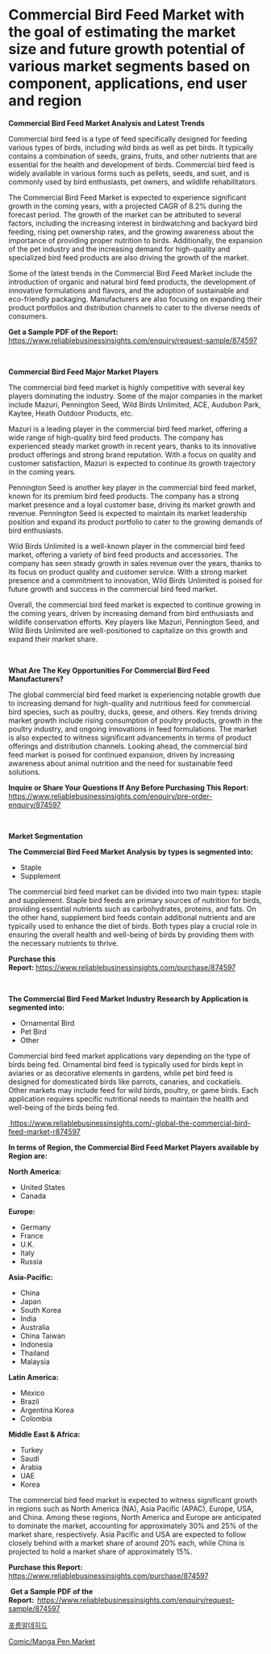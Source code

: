 <p><h1>Commercial Bird Feed Market with the goal of estimating the market size and future growth potential of various market segments based on component, applications, end user and region</h1></p><p><strong>Commercial Bird Feed Market Analysis and Latest Trends</strong></p>
<p><p>Commercial bird feed is a type of feed specifically designed for feeding various types of birds, including wild birds as well as pet birds. It typically contains a combination of seeds, grains, fruits, and other nutrients that are essential for the health and development of birds. Commercial bird feed is widely available in various forms such as pellets, seeds, and suet, and is commonly used by bird enthusiasts, pet owners, and wildlife rehabilitators.</p><p>The Commercial Bird Feed Market is expected to experience significant growth in the coming years, with a projected CAGR of 8.2% during the forecast period. The growth of the market can be attributed to several factors, including the increasing interest in birdwatching and backyard bird feeding, rising pet ownership rates, and the growing awareness about the importance of providing proper nutrition to birds. Additionally, the expansion of the pet industry and the increasing demand for high-quality and specialized bird feed products are also driving the growth of the market.</p><p>Some of the latest trends in the Commercial Bird Feed Market include the introduction of organic and natural bird feed products, the development of innovative formulations and flavors, and the adoption of sustainable and eco-friendly packaging. Manufacturers are also focusing on expanding their product portfolios and distribution channels to cater to the diverse needs of consumers.</p></p>
<p><strong>Get a Sample PDF of the Report:&nbsp;</strong> <a href="https://www.reliablebusinessinsights.com/enquiry/request-sample/874597">https://www.reliablebusinessinsights.com/enquiry/request-sample/874597</a></p>
<p>&nbsp;</p>
<p><strong>Commercial Bird Feed Major Market Players</strong></p>
<p><p>The commercial bird feed market is highly competitive with several key players dominating the industry. Some of the major companies in the market include Mazuri, Pennington Seed, Wild Birds Unlimited, ACE, Audubon Park, Kaytee, Heath Outdoor Products, etc.</p><p>Mazuri is a leading player in the commercial bird feed market, offering a wide range of high-quality bird feed products. The company has experienced steady market growth in recent years, thanks to its innovative product offerings and strong brand reputation. With a focus on quality and customer satisfaction, Mazuri is expected to continue its growth trajectory in the coming years.</p><p>Pennington Seed is another key player in the commercial bird feed market, known for its premium bird feed products. The company has a strong market presence and a loyal customer base, driving its market growth and revenue. Pennington Seed is expected to maintain its market leadership position and expand its product portfolio to cater to the growing demands of bird enthusiasts.</p><p>Wild Birds Unlimited is a well-known player in the commercial bird feed market, offering a variety of bird feed products and accessories. The company has seen steady growth in sales revenue over the years, thanks to its focus on product quality and customer service. With a strong market presence and a commitment to innovation, Wild Birds Unlimited is poised for future growth and success in the commercial bird feed market.</p><p>Overall, the commercial bird feed market is expected to continue growing in the coming years, driven by increasing demand from bird enthusiasts and wildlife conservation efforts. Key players like Mazuri, Pennington Seed, and Wild Birds Unlimited are well-positioned to capitalize on this growth and expand their market share.</p></p>
<p>&nbsp;</p>
<p><strong>What Are The Key Opportunities For Commercial Bird Feed Manufacturers?</strong></p>
<p><p>The global commercial bird feed market is experiencing notable growth due to increasing demand for high-quality and nutritious feed for commercial bird species, such as poultry, ducks, geese, and others. Key trends driving market growth include rising consumption of poultry products, growth in the poultry industry, and ongoing innovations in feed formulations. The market is also expected to witness significant advancements in terms of product offerings and distribution channels. Looking ahead, the commercial bird feed market is poised for continued expansion, driven by increasing awareness about animal nutrition and the need for sustainable feed solutions.</p></p>
<p><strong>Inquire or Share Your Questions If Any Before Purchasing This Report:</strong> <a href="https://www.reliablebusinessinsights.com/enquiry/pre-order-enquiry/874597">https://www.reliablebusinessinsights.com/enquiry/pre-order-enquiry/874597</a></p>
<p>&nbsp;</p>
<p><strong>Market Segmentation</strong></p>
<p><strong>The Commercial Bird Feed Market Analysis by types is segmented into:</strong></p>
<p><ul><li>Staple</li><li>Supplement</li></ul></p>
<p><p>The commercial bird feed market can be divided into two main types: staple and supplement. Staple bird feeds are primary sources of nutrition for birds, providing essential nutrients such as carbohydrates, proteins, and fats. On the other hand, supplement bird feeds contain additional nutrients and are typically used to enhance the diet of birds. Both types play a crucial role in ensuring the overall health and well-being of birds by providing them with the necessary nutrients to thrive.</p></p>
<p><strong>Purchase this Report:&nbsp;</strong><a href="https://www.reliablebusinessinsights.com/purchase/874597">https://www.reliablebusinessinsights.com/purchase/874597</a></p>
<p>&nbsp;</p>
<p><strong>The Commercial Bird Feed Market Industry Research by Application is segmented into:</strong></p>
<p><ul><li>Ornamental Bird</li><li>Pet Bird</li><li>Other</li></ul></p>
<p><p>Commercial bird feed market applications vary depending on the type of birds being fed. Ornamental bird feed is typically used for birds kept in aviaries or as decorative elements in gardens, while pet bird feed is designed for domesticated birds like parrots, canaries, and cockatiels. Other markets may include feed for wild birds, poultry, or game birds. Each application requires specific nutritional needs to maintain the health and well-being of the birds being fed.</p></p>
<p><a href="https://www.reliablebusinessinsights.com/-global-the-commercial-bird-feed-market-r874597">&nbsp;https://www.reliablebusinessinsights.com/-global-the-commercial-bird-feed-market-r874597</a></p>
<p><strong>In terms of Region, the Commercial Bird Feed Market Players available by Region are:</strong></p>
<p>
    <p> <strong> North America: </strong>
        <ul>
            <li>United States</li>
            <li>Canada</li>
        </ul>
        </p> 
    <p> <strong> Europe: </strong>
        <ul>
            <li>Germany</li>
            <li>France</li>
            <li>U.K.</li>
            <li>Italy</li>
            <li>Russia</li>
        </ul>
        </p> 
    <p> <strong> Asia-Pacific: </strong>
        <ul>
            <li>China</li>
            <li>Japan</li>
            <li>South Korea</li>
            <li>India</li>
            <li>Australia</li>
            <li>China Taiwan</li>
            <li>Indonesia</li>
            <li>Thailand</li>
            <li>Malaysia</li>
        </ul>
        </p> 
    <p> <strong> Latin America: </strong>
        <ul>
            <li>Mexico</li>
            <li>Brazil</li>
            <li>Argentina Korea</li>
            <li>Colombia</li>
        </ul>
        </p> 
    <p> <strong> Middle East & Africa: </strong>
        <ul>
            <li>Turkey</li>
            <li>Saudi</li>
            <li>Arabia</li>
            <li>UAE</li>
            <li>Korea</li>
        </ul>
    </p>
    </p>
<p><p>The commercial bird feed market is expected to witness significant growth in regions such as North America (NA), Asia Pacific (APAC), Europe, USA, and China. Among these regions, North America and Europe are anticipated to dominate the market, accounting for approximately 30% and 25% of the market share, respectively. Asia Pacific and USA are expected to follow closely behind with a market share of around 20% each, while China is projected to hold a market share of approximately 15%.</p></p>
<p><strong>Purchase this Report: </strong><a href="https://www.reliablebusinessinsights.com/purchase/874597">https://www.reliablebusinessinsights.com/purchase/874597</a></p>
<p>&nbsp;<strong>Get a Sample PDF of the Report:&nbsp;&nbsp;</strong><a href="https://www.reliablebusinessinsights.com/enquiry/request-sample/874597">https://www.reliablebusinessinsights.com/enquiry/request-sample/874597</a></p>
<p><strong></strong></p>
<p><p><a href="https://github.com/lzrvbyqzftro57/Market-Research-Report-List-2/blob/main/577505278246.md">포름알데히드</a></p><p><a href="https://github.com/RoccoManning/Market-Research-Report-List-5/blob/main/comicmanga-pen-market.md">Comic/Manga Pen Market</a></p></p>